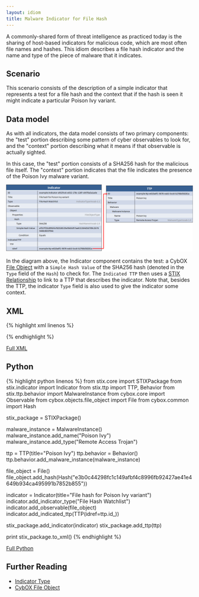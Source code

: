 ```yaml
---
layout: idiom
title: Malware Indicator for File Hash
---
```


A commonly-shared form of threat intelligence as practiced today is the sharing of host-based indicators for malicious code, which are most often file names and hashes. This idiom describes a file hash indicator and the name and type of the piece of malware that it indicates.

## Scenario

This scenario consists of the description of a simple indicator that represents a test for a file hash and the context that if the hash is seen it might indicate a particular Poison Ivy variant.

## Data model

As with all indicators, the data model consists of two primary components: the "test" portion describing some pattern of cyber observables to look for, and the "context" portion describing what it means if that observable is actually sighted.

In this case, the "test" portion consists of a SHA256 hash for the malicious file itself. The "context" portion indicates that the file indicates the presence of the Poison Ivy malware variant.

<img src="diagram.png" alt="File hash indicator" />

In the diagram above, the Indicator component contains the test: a CybOX [File Object](/documentation/FileObj/FileObjectType/) with a `Simple Hash Value` of the SHA256 hash (denoted in the `Type` field of the `Hash`) to check for. The `Indicated TTP` then uses a [STIX Relationship](idioms/relationships) to link to a TTP that describes the indicator. Note that, besides the TTP, the indicator `Type` field is also used to give the indicator some context.

## XML

{% highlight xml linenos %}

{% endhighlight %}

[Full XML](hash-indicator.xml)

## Python

{% highlight python linenos %}
from stix.core import STIXPackage
from stix.indicator import Indicator
from stix.ttp import TTP, Behavior
from stix.ttp.behavior import MalwareInstance
from cybox.core import Observable
from cybox.objects.file_object import File
from cybox.common import Hash

stix_package = STIXPackage()
        
malware_instance = MalwareInstance()
malware_instance.add_name("Poison Ivy")
malware_instance.add_type("Remote Access Trojan")
    
ttp = TTP(title="Poison Ivy")
ttp.behavior = Behavior()
ttp.behavior.add_malware_instance(malware_instance)
    
file_object = File()
file_object.add_hash(Hash("e3b0c44298fc1c149afbf4c8996fb92427ae41e4649b934ca495991b7852b855"))
 
indicator = Indicator(title="File hash for Poison Ivy variant")
indicator.add_indicator_type("File Hash Watchlist")
indicator.add_observable(file_object)
indicator.add_indicated_ttp(TTP(idref=ttp.id_))
    
stix_package.add_indicator(indicator)
stix_package.add_ttp(ttp)
    
print stix_package.to_xml()
{% endhighlight %}

[Full Python](malware-indicator-for-file-hash.py)

## Further Reading

* [Indicator Type](/documentation/indicator/IndicatorType)
* [CybOX File Object](/documentation/FileObj/FileObjectType)
